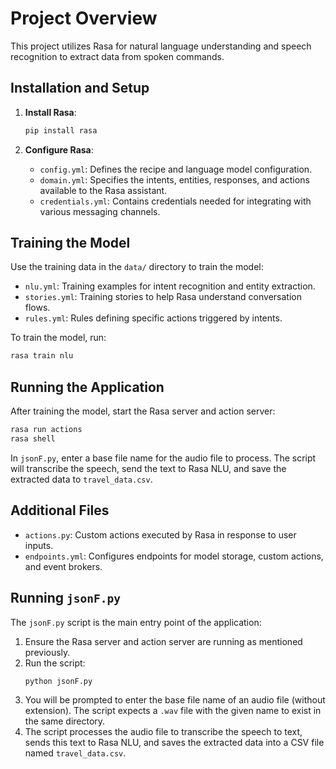 
# Project Overview
This project utilizes Rasa for natural language understanding and speech recognition to extract data from spoken commands.

## Installation and Setup
1. **Install Rasa**:
   ```bash
   pip install rasa
   ```

2. **Configure Rasa**:
   - `config.yml`: Defines the recipe and language model configuration.
   - `domain.yml`: Specifies the intents, entities, responses, and actions available to the Rasa assistant.
   - `credentials.yml`: Contains credentials needed for integrating with various messaging channels.

## Training the Model
Use the training data in the `data/` directory to train the model:
- `nlu.yml`: Training examples for intent recognition and entity extraction.
- `stories.yml`: Training stories to help Rasa understand conversation flows.
- `rules.yml`: Rules defining specific actions triggered by intents.

To train the model, run:
```bash
rasa train nlu
```

## Running the Application
After training the model, start the Rasa server and action server:
```bash
rasa run actions
rasa shell
```
In `jsonF.py`, enter a base file name for the audio file to process. The script will transcribe the speech, send the text to Rasa NLU, and save the extracted data to `travel_data.csv`.

## Additional Files
- `actions.py`: Custom actions executed by Rasa in response to user inputs.
- `endpoints.yml`: Configures endpoints for model storage, custom actions, and event brokers.

## Running `jsonF.py`
The `jsonF.py` script is the main entry point of the application:
1. Ensure the Rasa server and action server are running as mentioned previously.
2. Run the script:
   ```bash
   python jsonF.py
   ```
3. You will be prompted to enter the base file name of an audio file (without extension). The script expects a `.wav` file with the given name to exist in the same directory.
4. The script processes the audio file to transcribe the speech to text, sends this text to Rasa NLU, and saves the extracted data into a CSV file named `travel_data.csv`.

